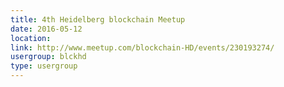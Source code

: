 ```yaml
---
title: 4th Heidelberg blockchain Meetup
date: 2016-05-12
location: 
link: http://www.meetup.com/blockchain-HD/events/230193274/
usergroup: blckhd
type: usergroup
---
```

